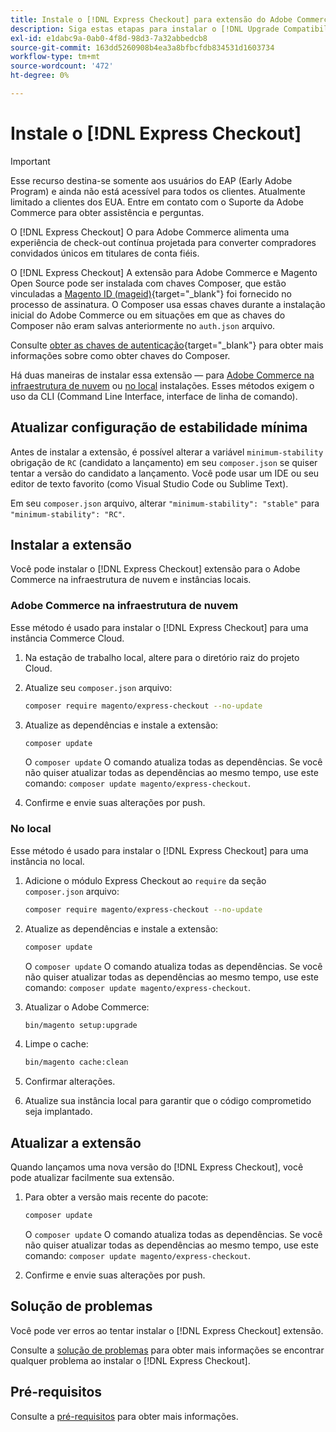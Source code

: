 ```yaml
---
title: Instale o [!DNL Express Checkout] para extensão do Adobe Commerce
description: Siga estas etapas para instalar o [!DNL Upgrade Compatibility Tool] para seu projeto do Adobe Commerce.
exl-id: e1dabc9a-0ab0-4f8d-98d3-7a32abbedcb8
source-git-commit: 163dd5260908b4ea3a8bfbcfdb834531d1603734
workflow-type: tm+mt
source-wordcount: '472'
ht-degree: 0%

---
```


# Instale o [!DNL Express Checkout]

>[!IMPORTANT]
>
> Esse recurso destina-se somente aos usuários do EAP (Early Adobe Program) e ainda não está acessível para todos os clientes. Atualmente limitado a clientes dos EUA. Entre em contato com o Suporte da Adobe Commerce para obter assistência e perguntas.

O [!DNL Express Checkout] O para Adobe Commerce alimenta uma experiência de check-out contínua projetada para converter compradores convidados únicos em titulares de conta fiéis.

O [!DNL Express Checkout] A extensão para Adobe Commerce e Magento Open Source pode ser instalada com chaves Composer, que estão vinculadas a [Magento ID (mageid)](https://devdocs.magento.com/marketplace/sellers/profile-personal.html#field-descriptions){target=&quot;_blank&quot;} foi fornecido no processo de assinatura. O Composer usa essas chaves durante a instalação inicial do Adobe Commerce ou em situações em que as chaves do Composer não eram salvas anteriormente no `auth.json` arquivo.

Consulte [obter as chaves de autenticação](https://devdocs.magento.com/guides/v2.4/install-gde/prereq/connect-auth.html){target=&quot;_blank&quot;} para obter mais informações sobre como obter chaves do Composer.

Há duas maneiras de instalar essa extensão — para [Adobe Commerce na infraestrutura de nuvem](#magento-commerce-cloud) ou [no local](#on-premises) instalações. Esses métodos exigem o uso da CLI (Command Line Interface, interface de linha de comando).

## Atualizar configuração de estabilidade mínima

Antes de instalar a extensão, é possível alterar a variável `minimum-stability` obrigação de `RC` (candidato a lançamento) em seu `composer.json` se quiser tentar a versão do candidato a lançamento. Você pode usar um IDE ou seu editor de texto favorito (como Visual Studio Code ou Sublime Text).

Em seu `composer.json` arquivo, alterar `"minimum-stability": "stable"` para `"minimum-stability": "RC"`.

## Instalar a extensão

Você pode instalar o [!DNL Express Checkout] extensão para o Adobe Commerce na infraestrutura de nuvem e instâncias locais.

### Adobe Commerce na infraestrutura de nuvem

Esse método é usado para instalar o [!DNL Express Checkout] para uma instância Commerce Cloud.

1. Na estação de trabalho local, altere para o diretório raiz do projeto Cloud.

1. Atualize seu `composer.json` arquivo:

   ```bash
   composer require magento/express-checkout --no-update
   ```

1. Atualize as dependências e instale a extensão:

   ```bash
   composer update
   ```

   O `composer update` O comando atualiza todas as dependências. Se você não quiser atualizar todas as dependências ao mesmo tempo, use este comando: `composer update magento/express-checkout`.

1. Confirme e envie suas alterações por push.

### No local

Esse método é usado para instalar o [!DNL Express Checkout] para uma instância no local.

1. Adicione o módulo Express Checkout ao `require` da seção `composer.json` arquivo:

   ```bash
   composer require magento/express-checkout --no-update
   ```

1. Atualize as dependências e instale a extensão:

   ```bash
   composer update
   ```

   O `composer update` O comando atualiza todas as dependências. Se você não quiser atualizar todas as dependências ao mesmo tempo, use este comando: `composer update magento/express-checkout`.

1. Atualizar o Adobe Commerce:

   ```bash
   bin/magento setup:upgrade
   ```

1. Limpe o cache:

   ```bash
   bin/magento cache:clean
   ```

1. Confirmar alterações.
1. Atualize sua instância local para garantir que o código comprometido seja implantado.

## Atualizar a extensão

Quando lançamos uma nova versão do [!DNL Express Checkout], você pode atualizar facilmente sua extensão.

1. Para obter a versão mais recente do pacote:

   ```bash
   composer update
   ```

   O `composer update` O comando atualiza todas as dependências. Se você não quiser atualizar todas as dependências ao mesmo tempo, use este comando: `composer update magento/express-checkout`.

1. Confirme e envie suas alterações por push.

## Solução de problemas

Você pode ver erros ao tentar instalar o [!DNL Express Checkout] extensão.

Consulte a [solução de problemas](../express-checkout/troubleshooting.md) para obter mais informações se encontrar qualquer problema ao instalar o [!DNL Express Checkout].

## Pré-requisitos

Consulte a [pré-requisitos](../express-checkout/prerequisites.md) para obter mais informações.
